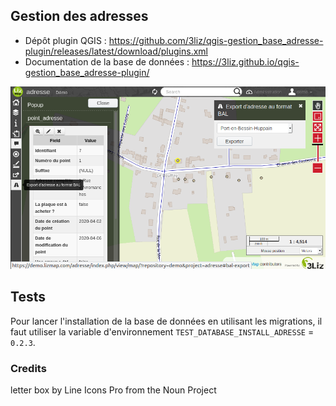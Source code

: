 ## Gestion des adresses

* Dépôt plugin QGIS : https://github.com/3liz/qgis-gestion_base_adresse-plugin/releases/latest/download/plugins.xml
* Documentation de la base de données : https://3liz.github.io/qgis-gestion_base_adresse-plugin/

![demo](demo.png "demo")

## Tests

Pour lancer l'installation de la base de données en utilisant les migrations, il faut utiliser la variable d'environnement `TEST_DATABASE_INSTALL_ADRESSE` = `0.2.3`.

### Credits

letter box by Line Icons Pro from the Noun Project
